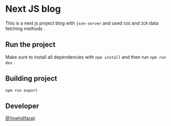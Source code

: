 # Next JS blog

This is a next js project blog with `json-server` and used `SSG` and `ICR` data fetching methods .

## Run the project

Make sure to install all dependencies with `npm install` and then run `npm run dev` .

## Building project

`npm run export`

## Developer

[@1mehdifaraji](https://github.com/1mehdifaraji)
